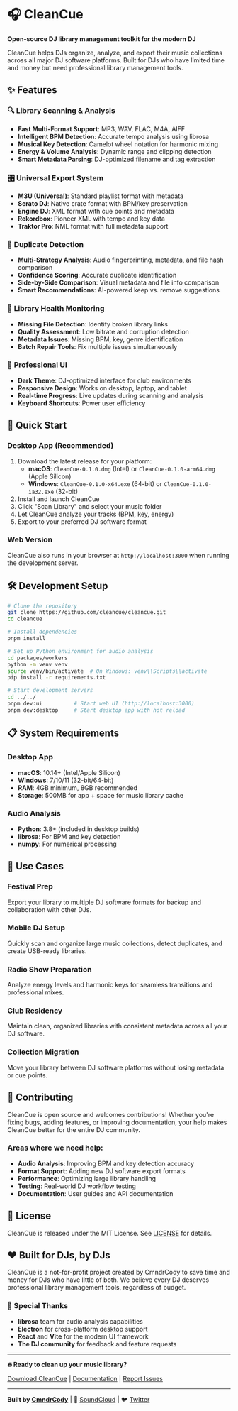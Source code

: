 # 🎧 CleanCue

**Open-source DJ library management toolkit for the modern DJ**

CleanCue helps DJs organize, analyze, and export their music collections across all major DJ software platforms. Built for DJs who have limited time and money but need professional library management tools.

## ✨ Features

### 🔍 **Library Scanning & Analysis**
- **Fast Multi-Format Support**: MP3, WAV, FLAC, M4A, AIFF
- **Intelligent BPM Detection**: Accurate tempo analysis using librosa
- **Musical Key Detection**: Camelot wheel notation for harmonic mixing
- **Energy & Volume Analysis**: Dynamic range and clipping detection
- **Smart Metadata Parsing**: DJ-optimized filename and tag extraction

### 🎛️ **Universal Export System**
- **M3U (Universal)**: Standard playlist format with metadata
- **Serato DJ**: Native crate format with BPM/key preservation
- **Engine DJ**: XML format with cue points and metadata
- **Rekordbox**: Pioneer XML with tempo and key data
- **Traktor Pro**: NML format with full metadata support

### 🔎 **Duplicate Detection**
- **Multi-Strategy Analysis**: Audio fingerprinting, metadata, and file hash comparison
- **Confidence Scoring**: Accurate duplicate identification
- **Side-by-Side Comparison**: Visual metadata and file info comparison
- **Smart Recommendations**: AI-powered keep vs. remove suggestions

### 🏥 **Library Health Monitoring**
- **Missing File Detection**: Identify broken library links
- **Quality Assessment**: Low bitrate and corruption detection
- **Metadata Issues**: Missing BPM, key, genre identification
- **Batch Repair Tools**: Fix multiple issues simultaneously

### 🎨 **Professional UI**
- **Dark Theme**: DJ-optimized interface for club environments
- **Responsive Design**: Works on desktop, laptop, and tablet
- **Real-time Progress**: Live updates during scanning and analysis
- **Keyboard Shortcuts**: Power user efficiency

## 🚀 Quick Start

### Desktop App (Recommended)
1. Download the latest release for your platform:
   - **macOS**: `CleanCue-0.1.0.dmg` (Intel) or `CleanCue-0.1.0-arm64.dmg` (Apple Silicon)
   - **Windows**: `CleanCue-0.1.0-x64.exe` (64-bit) or `CleanCue-0.1.0-ia32.exe` (32-bit)
2. Install and launch CleanCue
3. Click "Scan Library" and select your music folder
4. Let CleanCue analyze your tracks (BPM, key, energy)
5. Export to your preferred DJ software format

### Web Version
CleanCue also runs in your browser at `http://localhost:3000` when running the development server.

## 🛠️ Development Setup

```bash
# Clone the repository
git clone https://github.com/cleancue/cleancue.git
cd cleancue

# Install dependencies
pnpm install

# Set up Python environment for audio analysis
cd packages/workers
python -m venv venv
source venv/bin/activate  # On Windows: venv\\Scripts\\activate
pip install -r requirements.txt

# Start development servers
cd ../../
pnpm dev:ui          # Start web UI (http://localhost:3000)
pnpm dev:desktop     # Start desktop app with hot reload
```

## 📋 System Requirements

### Desktop App
- **macOS**: 10.14+ (Intel/Apple Silicon)
- **Windows**: 7/10/11 (32-bit/64-bit)
- **RAM**: 4GB minimum, 8GB recommended
- **Storage**: 500MB for app + space for music library cache

### Audio Analysis
- **Python**: 3.8+ (included in desktop builds)
- **librosa**: For BPM and key detection
- **numpy**: For numerical processing

## 🎯 Use Cases

### Festival Prep
Export your library to multiple DJ software formats for backup and collaboration with other DJs.

### Mobile DJ Setup
Quickly scan and organize large music collections, detect duplicates, and create USB-ready libraries.

### Radio Show Preparation
Analyze energy levels and harmonic keys for seamless transitions and professional mixes.

### Club Residency
Maintain clean, organized libraries with consistent metadata across all your DJ software.

### Collection Migration
Move your library between DJ software platforms without losing metadata or cue points.

## 🤝 Contributing

CleanCue is open source and welcomes contributions! Whether you're fixing bugs, adding features, or improving documentation, your help makes CleanCue better for the entire DJ community.

### Areas where we need help:
- **Audio Analysis**: Improving BPM and key detection accuracy
- **Format Support**: Adding new DJ software export formats
- **Performance**: Optimizing large library handling
- **Testing**: Real-world DJ workflow testing
- **Documentation**: User guides and API documentation

## 📄 License

CleanCue is released under the MIT License. See [LICENSE](LICENSE) for details.

## ❤️ Built for DJs, by DJs

CleanCue is a not-for-profit project created by CmndrCody to save time and money for DJs who have little of both. We believe every DJ deserves professional library management tools, regardless of budget.

### 🙏 Special Thanks
- **librosa** team for audio analysis capabilities
- **Electron** for cross-platform desktop support
- **React** and **Vite** for the modern UI framework
- **The DJ community** for feedback and feature requests

---

**🔥 Ready to clean up your music library?**

[Download CleanCue](https://github.com/CommmandrCody/cleancue/releases) | [Documentation](https://github.com/CommmandrCody/cleancue/wiki) | [Report Issues](https://github.com/CommmandrCody/cleancue/issues)

---

**Built by [CmndrCody](https://cmdrcody.com)** | 🎵 [SoundCloud](https://soundcloud.com/cmdrcody) | 🐦 [Twitter](https://twitter.com/CmndrCody)
